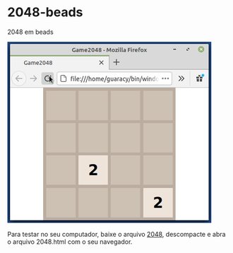 # 2048-beads
2048 em beads

![2048](assets/2048.gif)




Para testar no seu computador, baixe o arquivo [2048](https://github.com/guaracy/2048-beads/releases/download/v1.0-RC/2048.zip), descompacte e abra o arquivo 2048.html com o seu navegador.
